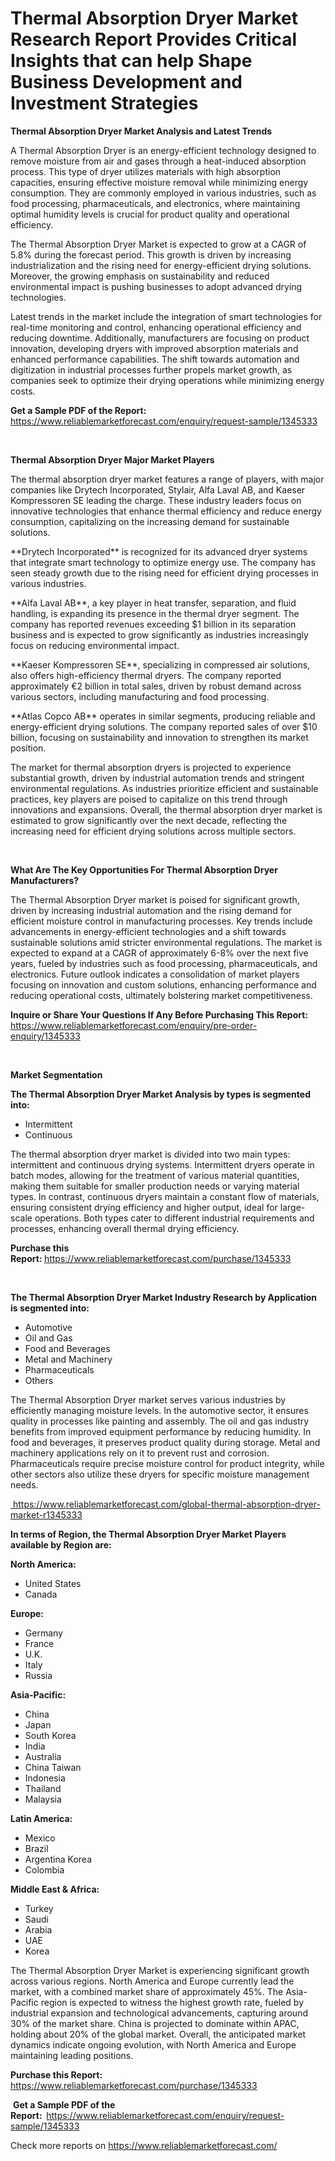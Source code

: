 <p><h1>Thermal Absorption Dryer Market Research Report Provides Critical Insights that can help Shape Business Development and Investment Strategies</h1></p><p><strong>Thermal Absorption Dryer Market Analysis and Latest Trends</strong></p>
<p><p>A Thermal Absorption Dryer is an energy-efficient technology designed to remove moisture from air and gases through a heat-induced absorption process. This type of dryer utilizes materials with high absorption capacities, ensuring effective moisture removal while minimizing energy consumption. They are commonly employed in various industries, such as food processing, pharmaceuticals, and electronics, where maintaining optimal humidity levels is crucial for product quality and operational efficiency.</p><p>The Thermal Absorption Dryer Market is expected to grow at a CAGR of 5.8% during the forecast period. This growth is driven by increasing industrialization and the rising need for energy-efficient drying solutions. Moreover, the growing emphasis on sustainability and reduced environmental impact is pushing businesses to adopt advanced drying technologies. </p><p>Latest trends in the market include the integration of smart technologies for real-time monitoring and control, enhancing operational efficiency and reducing downtime. Additionally, manufacturers are focusing on product innovation, developing dryers with improved absorption materials and enhanced performance capabilities. The shift towards automation and digitization in industrial processes further propels market growth, as companies seek to optimize their drying operations while minimizing energy costs.</p></p>
<p><strong>Get a Sample PDF of the Report:&nbsp;</strong> <a href="https://www.reliablemarketforecast.com/enquiry/request-sample/1345333?utm_campaign=2294&utm_medium=2&utm_source=Github&utm_content=ia&utm_term=11042025&utm_id=thermal-absorption-dryer">https://www.reliablemarketforecast.com/enquiry/request-sample/1345333</a></p>
<p>&nbsp;</p>
<p><strong>Thermal Absorption Dryer Major Market Players</strong></p>
<p><p>The thermal absorption dryer market features a range of players, with major companies like Drytech Incorporated, Stylair, Alfa Laval AB, and Kaeser Kompressoren SE leading the charge. These industry leaders focus on innovative technologies that enhance thermal efficiency and reduce energy consumption, capitalizing on the increasing demand for sustainable solutions.</p><p>**Drytech Incorporated** is recognized for its advanced dryer systems that integrate smart technology to optimize energy use. The company has seen steady growth due to the rising need for efficient drying processes in various industries.</p><p>**Alfa Laval AB**, a key player in heat transfer, separation, and fluid handling, is expanding its presence in the thermal dryer segment. The company has reported revenues exceeding $1 billion in its separation business and is expected to grow significantly as industries increasingly focus on reducing environmental impact.</p><p>**Kaeser Kompressoren SE**, specializing in compressed air solutions, also offers high-efficiency thermal dryers. The company reported approximately €2 billion in total sales, driven by robust demand across various sectors, including manufacturing and food processing.</p><p>**Atlas Copco AB** operates in similar segments, producing reliable and energy-efficient drying solutions. The company reported sales of over $10 billion, focusing on sustainability and innovation to strengthen its market position.</p><p>The market for thermal absorption dryers is projected to experience substantial growth, driven by industrial automation trends and stringent environmental regulations. As industries prioritize efficient and sustainable practices, key players are poised to capitalize on this trend through innovations and expansions. Overall, the thermal absorption dryer market is estimated to grow significantly over the next decade, reflecting the increasing need for efficient drying solutions across multiple sectors.</p></p>
<p>&nbsp;</p>
<p><strong>What Are The Key Opportunities For Thermal Absorption Dryer Manufacturers?</strong></p>
<p><p>The Thermal Absorption Dryer market is poised for significant growth, driven by increasing industrial automation and the rising demand for efficient moisture control in manufacturing processes. Key trends include advancements in energy-efficient technologies and a shift towards sustainable solutions amid stricter environmental regulations. The market is expected to expand at a CAGR of approximately 6-8% over the next five years, fueled by industries such as food processing, pharmaceuticals, and electronics. Future outlook indicates a consolidation of market players focusing on innovation and custom solutions, enhancing performance and reducing operational costs, ultimately bolstering market competitiveness.</p></p>
<p><strong>Inquire or Share Your Questions If Any Before Purchasing This Report:</strong> <a href="https://www.reliablemarketforecast.com/enquiry/pre-order-enquiry/1345333?utm_campaign=2294&utm_medium=2&utm_source=Github&utm_content=ia&utm_term=11042025&utm_id=thermal-absorption-dryer">https://www.reliablemarketforecast.com/enquiry/pre-order-enquiry/1345333</a></p>
<p>&nbsp;</p>
<p><strong>Market Segmentation</strong></p>
<p><strong>The Thermal Absorption Dryer Market Analysis by types is segmented into:</strong></p>
<p><ul><li>Intermittent</li><li>Continuous</li></ul></p>
<p><p>The thermal absorption dryer market is divided into two main types: intermittent and continuous drying systems. Intermittent dryers operate in batch modes, allowing for the treatment of various material quantities, making them suitable for smaller production needs or varying material types. In contrast, continuous dryers maintain a constant flow of materials, ensuring consistent drying efficiency and higher output, ideal for large-scale operations. Both types cater to different industrial requirements and processes, enhancing overall thermal drying efficiency.</p></p>
<p><strong>Purchase this Report:&nbsp;</strong><a href="https://www.reliablemarketforecast.com/purchase/1345333?utm_campaign=2294&utm_medium=2&utm_source=Github&utm_content=ia&utm_term=11042025&utm_id=thermal-absorption-dryer">https://www.reliablemarketforecast.com/purchase/1345333</a></p>
<p>&nbsp;</p>
<p><strong>The Thermal Absorption Dryer Market Industry Research by Application is segmented into:</strong></p>
<p><ul><li>Automotive</li><li>Oil and Gas</li><li>Food and Beverages</li><li>Metal and Machinery</li><li>Pharmaceuticals</li><li>Others</li></ul></p>
<p><p>The Thermal Absorption Dryer market serves various industries by efficiently managing moisture levels. In the automotive sector, it ensures quality in processes like painting and assembly. The oil and gas industry benefits from improved equipment performance by reducing humidity. In food and beverages, it preserves product quality during storage. Metal and machinery applications rely on it to prevent rust and corrosion. Pharmaceuticals require precise moisture control for product integrity, while other sectors also utilize these dryers for specific moisture management needs.</p></p>
<p><a href="https://www.reliablemarketforecast.com/global-thermal-absorption-dryer-market-r1345333?utm_campaign=2294&utm_medium=2&utm_source=Github&utm_content=ia&utm_term=11042025&utm_id=thermal-absorption-dryer">&nbsp;https://www.reliablemarketforecast.com/global-thermal-absorption-dryer-market-r1345333</a></p>
<p><strong>In terms of Region, the Thermal Absorption Dryer Market Players available by Region are:</strong></p>
<p>
    <p> <strong> North America: </strong>
        <ul>
            <li>United States</li>
            <li>Canada</li>
        </ul>
        </p> 
    <p> <strong> Europe: </strong>
        <ul>
            <li>Germany</li>
            <li>France</li>
            <li>U.K.</li>
            <li>Italy</li>
            <li>Russia</li>
        </ul>
        </p> 
    <p> <strong> Asia-Pacific: </strong>
        <ul>
            <li>China</li>
            <li>Japan</li>
            <li>South Korea</li>
            <li>India</li>
            <li>Australia</li>
            <li>China Taiwan</li>
            <li>Indonesia</li>
            <li>Thailand</li>
            <li>Malaysia</li>
        </ul>
        </p> 
    <p> <strong> Latin America: </strong>
        <ul>
            <li>Mexico</li>
            <li>Brazil</li>
            <li>Argentina Korea</li>
            <li>Colombia</li>
        </ul>
        </p> 
    <p> <strong> Middle East & Africa: </strong>
        <ul>
            <li>Turkey</li>
            <li>Saudi</li>
            <li>Arabia</li>
            <li>UAE</li>
            <li>Korea</li>
        </ul>
    </p>
    </p>
<p><p>The Thermal Absorption Dryer Market is experiencing significant growth across various regions. North America and Europe currently lead the market, with a combined market share of approximately 45%. The Asia-Pacific region is expected to witness the highest growth rate, fueled by industrial expansion and technological advancements, capturing around 30% of the market share. China is projected to dominate within APAC, holding about 20% of the global market. Overall, the anticipated market dynamics indicate ongoing evolution, with North America and Europe maintaining leading positions.</p></p>
<p><strong>Purchase this Report: </strong><a href="https://www.reliablemarketforecast.com/purchase/1345333?utm_campaign=2294&utm_medium=2&utm_source=Github&utm_content=ia&utm_term=11042025&utm_id=thermal-absorption-dryer">https://www.reliablemarketforecast.com/purchase/1345333</a></p>
<p>&nbsp;<strong>Get a Sample PDF of the Report:&nbsp;&nbsp;</strong><a href="https://www.reliablemarketforecast.com/enquiry/request-sample/1345333?utm_campaign=2294&utm_medium=2&utm_source=Github&utm_content=ia&utm_term=11042025&utm_id=thermal-absorption-dryer">https://www.reliablemarketforecast.com/enquiry/request-sample/1345333</a></p>
<p><strong></strong></p>
<p>Check more reports on <a href="https://www.reliablemarketforecast.com/?utm_campaign=2294&utm_medium=2&utm_source=Github&utm_content=ia&utm_term=11042025&utm_id=thermal-absorption-dryer">https://www.reliablemarketforecast.com/</a></p>